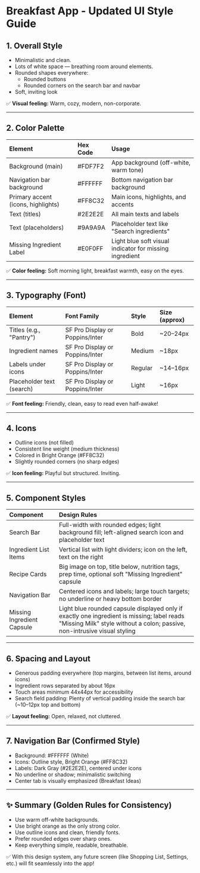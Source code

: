# Breakfast App - Updated UI Style Guide

## 1. Overall Style

- Minimalistic and clean.
- Lots of white space — breathing room around elements.
- Rounded shapes everywhere:
  - Rounded buttons
  - Rounded corners on the search bar and navbar
- Soft, inviting look

✅ **Visual feeling:** Warm, cozy, modern, non-corporate.

---

## 2. Color Palette

| Element | Hex Code | Usage |
|:--------|:---------|:------|
| Background (main) | #FDF7F2 | App background (off-white, warm tone) |
| Navigation bar background | #FFFFFF | Bottom navigation bar background |
| Primary accent (icons, highlights) | #FF8C32 | Main icons, highlights, and accents |
| Text (titles) | #2E2E2E | All main texts and labels |
| Text (placeholders) | #9A9A9A | Placeholder text like "Search ingredients" |
| Missing Ingredient Label | #E0F0FF | Light blue soft visual indicator for missing ingredient |

✅ **Color feeling:** Soft morning light, breakfast warmth, easy on the eyes.

---

## 3. Typography (Font)

| Element | Font Family | Style | Size (approx) |
|:--------|:------------|:------|:-------------|
| Titles (e.g., "Pantry") | SF Pro Display or Poppins/Inter | Bold | ~20–24px |
| Ingredient names | SF Pro Display or Poppins/Inter | Medium | ~18px |
| Labels under icons | SF Pro Display or Poppins/Inter | Regular | ~14–16px |
| Placeholder text (search) | SF Pro Display or Poppins/Inter | Light | ~16px |

✅ **Font feeling:** Friendly, clean, easy to read even half-awake!

---

## 4. Icons

- Outline icons (not filled)
- Consistent line weight (medium thickness)
- Colored in Bright Orange (#FF8C32)
- Slightly rounded corners (no sharp edges)

✅ **Icon feeling:** Playful but structured. Inviting.

---

## 5. Component Styles

| Component | Design Rules |
|:----------|:-------------|
| Search Bar | Full-width with rounded edges; light background fill; left-aligned search icon and placeholder text |
| Ingredient List Items | Vertical list with light dividers; icon on the left, text on the right |
| Recipe Cards | Big image on top, title below, nutrition tags, prep time, optional soft "Missing Ingredient" capsule |
| Navigation Bar | Centered icons and labels; large touch targets; no underline or heavy bottom border |
| Missing Ingredient Capsule | Light blue rounded capsule displayed only if exactly one ingredient is missing; label reads "Missing Milk" style without a colon; passive, non-intrusive visual styling |

---

## 6. Spacing and Layout

- Generous padding everywhere (top margins, between list items, around icons)
- Ingredient rows separated by about 16px
- Touch areas minimum 44x44px for accessibility
- Search field padding: Plenty of vertical padding inside the search bar (~10–12px top and bottom)

✅ **Layout feeling:** Open, relaxed, not cluttered.

---

## 7. Navigation Bar (Confirmed Style)

- Background: #FFFFFF (White)
- Icons: Outline style, Bright Orange (#FF8C32)
- Labels: Dark Gray (#2E2E2E), centered under icons
- No underline or shadow; minimalistic switching
- Center tab is visually emphasized (Breakfast Ideas)

---

## ✨ Summary (Golden Rules for Consistency)

- Use warm off-white backgrounds.
- Use bright orange as the only strong color.
- Use outline icons and clean, friendly fonts.
- Prefer rounded edges over sharp ones.
- Keep everything simple, readable, breathable.

✅ With this design system, any future screen (like Shopping List, Settings, etc.) will fit seamlessly into the app!
